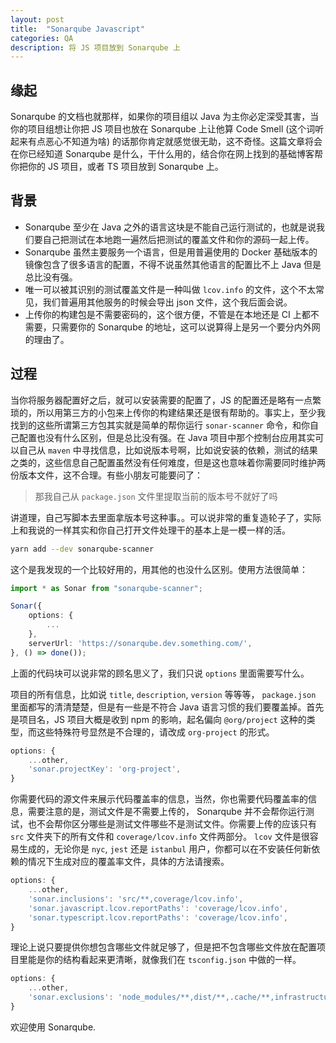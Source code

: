 ```yaml
---
layout: post
title:  "Sonarqube Javascript"
categories: QA
description: 将 JS 项目放到 Sonarqube 上
---
```


## 缘起

Sonarqube 的文档也就那样，如果你的项目组以 Java 为主你必定深受其害，当你的项目组想让你把 JS 项目也放在 Sonarqube 上让他算 Code Smell (这个词听起来有点恶心不知道为啥) 的话那你肯定就感觉很无助，这不奇怪。这篇文章将会在你已经知道 Sonarqube 是什么，干什么用的，结合你在网上找到的基础博客帮你把你的 JS 项目，或者 TS 项目放到 Sonarqube 上。

## 背景

- Sonarqube 至少在 Java 之外的语言这块是不能自己运行测试的，也就是说我们要自己把测试在本地跑一遍然后把测试的覆盖文件和你的源码一起上传。
- Sonarqube 虽然主要服务一个语言，但是用普遍使用的 Docker 基础版本的镜像包含了很多语言的配置，不得不说虽然其他语言的配置比不上 Java 但是总比没有强。
- 唯一可以被其识别的测试覆盖文件是一种叫做 `lcov.info` 的文件，这个不太常见，我们普遍用其他服务的时候会导出 json 文件，这个我后面会说。
- 上传你的构建包是不需要密码的，这个很方便，不管是在本地还是 CI 上都不需要，只需要你的 Sonarqube 的地址，这可以说算得上是另一个要分内外网的理由了。

## 过程

当你将服务器配置好之后，就可以安装需要的配置了，JS 的配置还是略有一点繁琐的，所以用第三方的小包来上传你的构建结果还是很有帮助的。事实上，至少我找到的这些所谓第三方包其实就是简单的帮你运行 `sonar-scanner` 命令，和你自己配置也没有什么区别，但是总比没有强。在 Java 项目中那个控制台应用其实可以自己从 `maven` 中寻找信息，比如说版本号啊，比如说安装的依赖，测试的结果之类的，这些信息自己配置虽然没有任何难度，但是这也意味着你需要同时维护两份版本文件，这不合理。有些小朋友可能要问了：

> 那我自己从 `package.json` 文件里提取当前的版本号不就好了吗

讲道理，自己写脚本去里面拿版本号这种事。。可以说非常的重复造轮子了，实际上和我说的一样其实和你自己打开文件处理干的基本上是一模一样的活。

```sh
yarn add --dev sonarqube-scanner
```

这个是我发现的一个比较好用的，用其他的也没什么区别。使用方法很简单：

```ts
import * as Sonar from "sonarqube-scanner";

Sonar({
    options: {
        ...
    },
    serverUrl: 'https://sonarqube.dev.something.com/',
}, () => done());
```

上面的代码块可以说非常的顾名思义了，我们只说 `options` 里面需要写什么。

项目的所有信息，比如说 `title`, `description`, `version` 等等等， `package.json` 里面都写的清清楚楚，但是有一些是不符合 Java 语言习惯的我们要覆盖掉。首先是项目名，JS 项目大概是收到 npm 的影响，起名偏向 `@org/project` 这种的类型，而这些特殊符号显然是不合理的，请改成 `org-project` 的形式。

```ts
options: {
    ...other,
    'sonar.projectKey': 'org-project',
}
```

你需要代码的源文件来展示代码覆盖率的信息，当然，你也需要代码覆盖率的信息，需要注意的是，测试文件是不需要上传的， Sonarqube 并不会帮你运行测试，也不会帮你区分哪些是测试文件哪些不是测试文件。你需要上传的应该只有 `src` 文件夹下的所有文件和 `coverage/lcov.info` 文件两部分。 `lcov` 文件是很容易生成的，无论你是 `nyc`, `jest` 还是 `istanbul` 用户，你都可以在不安装任何新依赖的情况下生成对应的覆盖率文件，具体的方法请搜索。

```ts
options: {
    ...other,
    'sonar.inclusions': 'src/**,coverage/lcov.info',
    'sonar.javascript.lcov.reportPaths': 'coverage/lcov.info',
    'sonar.typescript.lcov.reportPaths': 'coverage/lcov.info',
}
```

理论上说只要提供你想包含哪些文件就足够了，但是把不包含哪些文件放在配置项目里能是你的结构看起来更清晰，就像我们在 `tsconfig.json` 中做的一样。

```ts
options: {
    ...other,
    'sonar.exclusions': 'node_modules/**,dist/**,.cache/**,infrastructure/**',
}
```

欢迎使用 Sonarqube.
